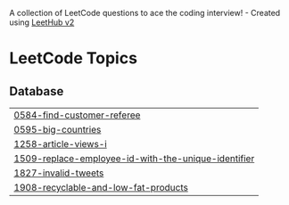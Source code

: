 A collection of LeetCode questions to ace the coding interview! - Created using [LeetHub v2](https://github.com/arunbhardwaj/LeetHub-2.0)
<!---LeetCode Topics Start-->
# LeetCode Topics
## Database
|  |
| ------- |
| [0584-find-customer-referee](https://github.com/HarshitaSindhu/sql_queries/tree/master/0584-find-customer-referee) |
| [0595-big-countries](https://github.com/HarshitaSindhu/sql_queries/tree/master/0595-big-countries) |
| [1258-article-views-i](https://github.com/HarshitaSindhu/sql_queries/tree/master/1258-article-views-i) |
| [1509-replace-employee-id-with-the-unique-identifier](https://github.com/HarshitaSindhu/sql_queries/tree/master/1509-replace-employee-id-with-the-unique-identifier) |
| [1827-invalid-tweets](https://github.com/HarshitaSindhu/sql_queries/tree/master/1827-invalid-tweets) |
| [1908-recyclable-and-low-fat-products](https://github.com/HarshitaSindhu/sql_queries/tree/master/1908-recyclable-and-low-fat-products) |
<!---LeetCode Topics End-->